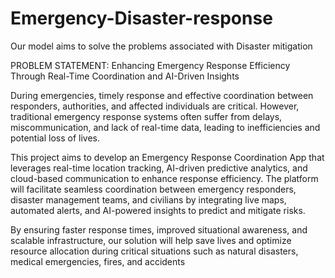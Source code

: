 # Emergency-Disaster-response
Our model aims to solve the problems associated with Disaster mitigation

PROBLEM STATEMENT:
Enhancing Emergency Response Efficiency Through Real-Time Coordination and AI-Driven Insights

During emergencies, timely response and effective coordination between responders, authorities, and affected individuals are critical. However, traditional emergency response systems often suffer from delays, miscommunication, and lack of real-time data, leading to inefficiencies and potential loss of lives.

This project aims to develop an Emergency Response Coordination App that leverages real-time location tracking, AI-driven predictive analytics, and cloud-based communication to enhance response efficiency. The platform will facilitate seamless coordination between emergency responders, disaster management teams, and civilians by integrating live maps, automated alerts, and AI-powered insights to predict and mitigate risks.

By ensuring faster response times, improved situational awareness, and scalable infrastructure, our solution will help save lives and optimize resource allocation during critical situations such as natural disasters, medical emergencies, fires, and accidents










